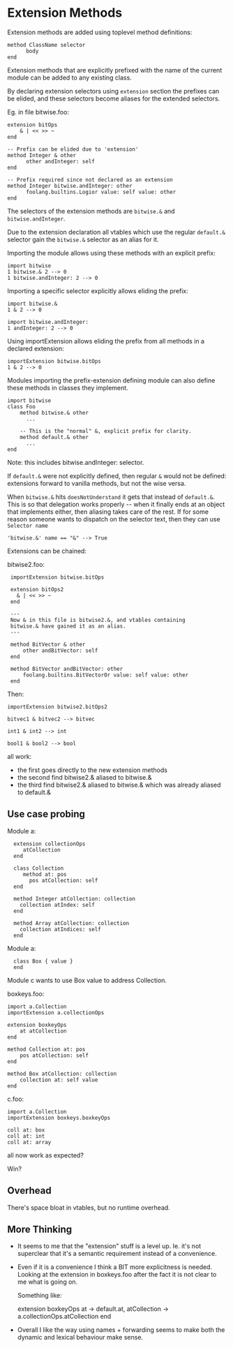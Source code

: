 # Extension Methods

Extension methods are added using toplevel method definitions:

    method ClassName selector
          body
    end

Extension methods that are explicitly prefixed with the name of the
current module can be added to any existing class.

By declaring extension selectors using `extension` section the
prefixes can be elided, and these selectors become aliases for the
extended selectors.

Eg. in file bitwise.foo:

    extension bitOps
        & | << >> ~
    end

    -- Prefix can be elided due to 'extension'
    method Integer & other
          other andInteger: self
    end

    -- Prefix required since not declared as an extension
    method Integer bitwise.andInteger: other
          foolang.builtins.Logior value: self value: other
    end

The selectors of the extension methods are `bitwise.&` and
`bitwise.andInteger`.

Due to the extension declaration all vtables which use the regular
`default.&` selector gain the `bitwise.&` selector as an alias for it.

Importing the module allows using these methods with an explicit prefix:

    import bitwise
    1 bitwise.& 2 --> 0
    1 bitwise.andInteger: 2 --> 0

Importing a specific selector explicitly allows eliding the prefix:

    import bitwise.&
    1 & 2 --> 0

    import bitwise.andInteger:
    1 andInteger: 2 --> 0

Using importExtension allows eliding the prefix from all methods in
a declared extension:

    importExtension bitwise.bitOps
    1 & 2 --> 0

Modules importing the prefix-extension defining module can also define
these methods in classes they implement.

    import bitwise
    class Foo
        method bitwise.& other
          ...

        -- This is the "normal" &, explicit prefix for clarity.
        method default.& other
          ...
    end

Note: this includes bitwise.andInteger: selector.

If `default.&` were not explicitly defined, then regular `&` would not
be defined: extensions forward to vanilla methods, but not the wise versa.

When `bitwise.&` hits `doesNotUnderstand` it gets that instead of
`default.&`. This is so that delegation works properly -- when it
finally ends at an object that implements either, then aliasing takes
care of the rest. If for some reason someone wants to dispatch on the
selector text, then they can use `Selector name`

    'bitwise.&' name == "&" --> True

Extensions can be chained:

bitwise2.foo:

     importExtension bitwise.bitOps

     extension bitOps2
       & | << >> ~
     end

     ---
     Now & in this file is bitwise2.&, and vtables containing
     bitwise.& have gained it as an alias.
     ---

     method BitVector & other
         other andBitVector: self
     end

     method BitVector andBitVector: other
         foolang.builtins.BitVectorOr value: self value: other
     end

Then:

    importExtension bitwise2.bitOps2

    bitvec1 & bitvec2 --> bitvec

    int1 & int2 --> int

    bool1 & bool2 --> bool

all work:

- the first goes directly to the new extension methods
- the second find bitwise2.& aliased to bitwise.&
- the third find bitwise2.& aliased to bitwise.& which was already aliased to default.&

## Use case probing

Module a:

      extension collectionOps
         atCollection
      end

      class Collection
         method at: pos
           pos atCollection: self
      end

      method Integer atCollection: collection
        collection atIndex: self
      end

      method Array atCollection: collection
        collection atIndices: self
      end

Module a:

      class Box { value }
      end

Module c wants to use Box value to address Collection.

boxkeys.foo:

    import a.Collection
    importExtension a.collectionOps

    extension boxkeyOps
        at atCollection
    end

    method Collection at: pos
        pos atCollection: self
    end

    method Box atCollection: collection
        collection at: self value
    end

c.foo:

    import a.Collection
    importExtension boxkeys.boxkeyOps

    coll at: box
    coll at: int
    coll at: array

all now work as expected?

Win?

## Overhead

There's space bloat in vtables, but no runtime overhead.

## More Thinking

- It seems to me that the "extension" stuff is a level up. Ie. it's not
  superclear that it's a semantic requirement instead of a convenience.

- Even if it is a convenience I think a BIT more explicitness is needed.
  Looking at the extension in boxkeys.foo after the fact it is not clear
  to me what is going on.

  Something like:

    extension boxkeyOps
        at -> default.at,
        atCollection -> a.collectionOps.atCollection
    end

- Overall I like the way using names + forwarding seems to make both
  the dynamic and lexical behaviour make sense.
